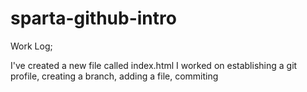 # sparta-github-intro

Work Log;

I've created a new file called index.html
I worked on establishing a git profile, creating a branch, adding a file, commiting 

